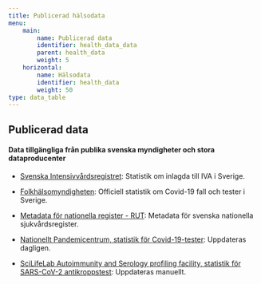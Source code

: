 ```yaml
---
title: Publicerad hälsodata
menu:
    main:
        name: Publicerad data
        identifier: health_data_data
        parent: health_data
        weight: 5
    horizontal:
        name: Hälsodata
        identifier: health_data
        weight: 50
type: data_table
---
```


## Publicerad data

#### Data tillgängliga från publika svenska myndigheter och stora dataproducenter

* [Svenska Intensivvårdsregistret](https://www.icuregswe.org/data--resultat/covid-19-i-svensk-intensivvard/): Statistik om inlagda till IVA i Sverige.

* [Folkhälsomyndigheten](https://www.folkhalsomyndigheten.se/smittskydd-beredskap/utbrott/aktuella-utbrott/covid-19/bekraftade-fall-i-sverige): Officiell statistik om Covid-19 fall och tester i Sverige.

* [Metadata för nationella register - RUT](rut): Metadata för svenska nationella sjukvårdsregister.

* [Nationellt Pandemicentrum, statistik för Covid-19-tester](npc-statistics): Uppdateras dagligen.

* [SciLifeLab Autoimmunity and Serology profiling facility, statistik för SARS-CoV-2 antikroppstest](serology-statistics): Uppdateras manuellt.
